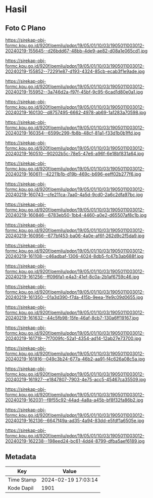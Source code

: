 # Hasil

## Foto C Plano

https://sirekap-obj-formc.kpu.go.id/920f/pemilu/pdpr/19/05/01/10/03/1905011003012-20240219-155645--d26bdd67-48bb-4de9-ae82-d08a1e065cd1.jpg

https://sirekap-obj-formc.kpu.go.id/920f/pemilu/pdpr/19/05/01/10/03/1905011003012-20240219-155852--72291e87-d193-4324-85cb-ecab3f1e9ade.jpg

https://sirekap-obj-formc.kpu.go.id/920f/pemilu/pdpr/19/05/01/10/03/1905011003012-20240219-155952--3a746d2a-f97f-45bf-9c95-6cad1d80e0a1.jpg

https://sirekap-obj-formc.kpu.go.id/920f/pemilu/pdpr/19/05/01/10/03/1905011003012-20240219-160130--d8757495-6662-4978-ab69-1a1283a70598.jpg

https://sirekap-obj-formc.kpu.go.id/920f/pemilu/pdpr/19/05/01/10/03/1905011003012-20240219-160354--6599c299-fb8b-48cf-81a1-f33d1b0b1ffd.jpg

https://sirekap-obj-formc.kpu.go.id/920f/pemilu/pdpr/19/05/01/10/03/1905011003012-20240219-160510--90202b5c-78e5-47e6-a96f-6e18bf831a64.jpg

https://sirekap-obj-formc.kpu.go.id/920f/pemilu/pdpr/19/05/01/10/03/1905011003012-20240219-160611--42211b1b-d19b-469c-b696-eeff02b277f6.jpg

https://sirekap-obj-formc.kpu.go.id/920f/pemilu/pdpr/19/05/01/10/03/1905011003012-20240219-160743--cfe211ca-7aa0-4a5d-9cd0-2a6c2dfa97bc.jpg

https://sirekap-obj-formc.kpu.go.id/920f/pemilu/pdpr/19/05/01/10/03/1905011003012-20240219-160846--6783eb50-1bb4-4460-a0e2-d65507af8c1b.jpg

https://sirekap-obj-formc.kpu.go.id/920f/pemilu/pdpr/19/05/01/10/03/1905011003012-20240219-160956--677bf453-ba06-4a0e-af6f-262d9c2f5da9.jpg

https://sirekap-obj-formc.kpu.go.id/920f/pemilu/pdpr/19/05/01/10/03/1905011003012-20240219-161108--c46adbaf-1306-4024-8db5-fc47b3ab688f.jpg

https://sirekap-obj-formc.kpu.go.id/920f/pemilu/pdpr/19/05/01/10/03/1905011003012-20240219-161256--ff096fa1-e4a3-41ef-8c0a-2b1af6759c46.jpg

https://sirekap-obj-formc.kpu.go.id/920f/pemilu/pdpr/19/05/01/10/03/1905011003012-20240219-161350--01a3d390-f7da-415b-9eea-1fe9c09d0655.jpg

https://sirekap-obj-formc.kpu.go.id/920f/pemilu/pdpr/19/05/01/10/03/1905011003012-20240219-161632--44c5fb98-15fe-46af-8cb7-130a6ff19167.jpg

https://sirekap-obj-formc.kpu.go.id/920f/pemilu/pdpr/19/05/01/10/03/1905011003012-20240219-161719--7f7009fc-52a1-4354-ad14-12ab27e73700.jpg

https://sirekap-obj-formc.kpu.go.id/920f/pemilu/pdpr/19/05/01/10/03/1905011003012-20240219-161816--049c3b24-677a-46b2-aa91-f4c626a08c5a.jpg

https://sirekap-obj-formc.kpu.go.id/920f/pemilu/pdpr/19/05/01/10/03/1905011003012-20240219-161927--e1847807-7903-4e75-acc5-45467ca35509.jpg

https://sirekap-obj-formc.kpu.go.id/920f/pemilu/pdpr/19/05/01/10/03/1905011003012-20240219-162031--f8f55c92-44ad-4a8a-a45b-bf8f32fa86b2.jpg

https://sirekap-obj-formc.kpu.go.id/920f/pemilu/pdpr/19/05/01/10/03/1905011003012-20240219-162136--6647f49a-ad35-4a94-83dd-e5fdf1a6505e.jpg

https://sirekap-obj-formc.kpu.go.id/920f/pemilu/pdpr/19/05/01/10/03/1905011003012-20240219-162238--198eed24-bc61-4dd4-8799-dfba5aef6189.jpg


## Metadata

| Key        | Value               |
| ---------- | ------------------- |
| Time Stamp | 2024-02-19 17:03:14 |
| Kode Dapil | 1901                |



